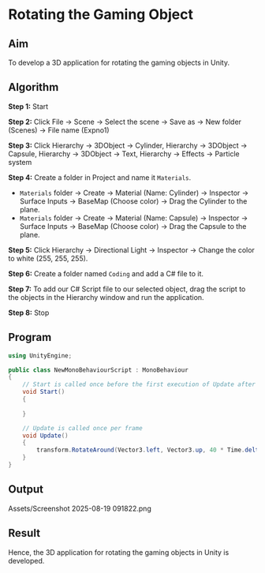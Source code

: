 # Rotating the Gaming Object

## Aim
To develop a 3D application for rotating the gaming objects in Unity.

## Algorithm

**Step 1:** Start  

**Step 2:** Click File → Scene → Select the scene → Save as → New folder (Scenes) → File name (Expno1)  

**Step 3:** Click Hierarchy → 3DObject → Cylinder, Hierarchy → 3DObject → Capsule, Hierarchy → 3DObject → Text, Hierarchy → 
Effects → Particle system  

**Step 4:** Create a folder in Project and name it `Materials`.  
- `Materials` folder → Create → Material (Name: Cylinder) → Inspector → Surface Inputs → BaseMap (Choose color) → Drag the Cylinder to the plane.  
- `Materials` folder → Create → Material (Name: Capsule) → Inspector → Surface Inputs → BaseMap (Choose color) → Drag the Capsule to the plane.  

**Step 5:** Click Hierarchy → Directional Light → Inspector → Change the color to white (255, 255, 255).  

**Step 6:** Create a folder named `Coding` and add a C# file to it.  

**Step 7:** To add our C# Script file to our selected object, drag the script to the objects in the Hierarchy window and run the application.  

**Step 8:** Stop  

## Program

```csharp
using UnityEngine;

public class NewMonoBehaviourScript : MonoBehaviour
{
    // Start is called once before the first execution of Update after the MonoBehaviour is created
    void Start()
    {
        
    }

    // Update is called once per frame
    void Update()
    {
        transform.RotateAround(Vector3.left, Vector3.up, 40 * Time.deltaTime);
    }
}

```
## Output

Assets/Screenshot 2025-08-19 091822.png

## Result

Hence, the 3D application for rotating the gaming objects in Unity is developed.



